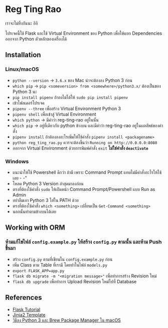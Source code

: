 # Reg Ting Rao

เราจะไม่ทิ้งกันนะ อิอิ

โปรเจคนี้ใช้ Flask และใช้ Virtual Environment ของ Python 
เพื่อให้แยก Dependencies ออกจาก Python ตัวหลักของเครื่องได้

## Installation

### Linux/macOS

- `python --version` -> `3.6.x` ของ Mac น่าจะต้องลง Python 3 ก่อน
- `which pip` -> `pip <someversion> from <somewhere>/python3.x/` ต้องเป็นของ Python 3 นะ
- `pip install pipenv` ถ้าลงไม่ได้ให้ `sudo pip install pipenv`
- เข้าโฟลเดอร์โปรเจค
- `pipenv --three` เพื่อสร้าง Virtual Environment Python 3
- `pipenv shell` เพื่อเข้าสู่ Virtual Environment
- `which python` -> มีคำว่า reg-ting-rao อยู่ในนั้น
- `which pip` -> อยู่ที่เดียวกับ python ข้างบน และมีคำว่า reg-ting-rao อยู่ในผลลัพธ์ของคำสั่ง
- `pipenv install` ถ้าต้องลงอะไรเพิ่มให้ใช้คำสั่ง `pipenv install <packagename>`
- `python reg_ting_rao.py` ควรจะต้องขึ้นว่า `Running on http://0.0.0.0:8080`
- ออกจาก Virtual Environment ด้วยการพิมพ์คำสั่ง `exit` **ไม่ใช่คำสั่ง `deactivate`**

### Windows

- แนะนำให้ใช้ Powershell ดีกว่า ถ้ามี เพราะ Command Prompt แทบไม่มีคำสั่งอะไรให้ใช้เลย - -"
- โหลด Python 3 Version ล่าสุดมาลงก่อน
- ตรงที่ต้องใช้คำสั่ง `sudo` ให้เปิดหน้า Command Prompt/Powershell แบบ Run as Admin
- อย่าลืมเอา Python 3 ใส่ใน PATH ด้วย 
- ตรงที่ต้องใช้คำสั่ง `which <something>` เปลี่ยนเป็น `Get-Command <something>`
- นอกนั้นทำตามข้างบนได้เลย

## Working with ORM

### ห้ามแก้ไขไฟล์ `config.example.py` ให้สร้าง `config.py` ตามนั้น และห้าม Push ขึ้นมา

- สร้าง `config.py` ตามที่เขียนใน `config.example.py` ก่อน
- เพิ่ม Class ตาม Table ที่เรามี โดยทำในไฟล์ `models.py`
- `export FLASK_APP=app.py`
- `flask db migrate -m "<migration message>"` เพื่อทำการสร้าง Revision ใหม่
- `flask db upgrade` เพื่อทำการ Upload Revision ใหม่ไปที่ Database

## References

- [Flask Tutorial](https://blog.miguelgrinberg.com/post/the-flask-mega-tutorial-part-i-hello-world)
- [Jinja2 Template](http://jinja.pocoo.org/)
- [วิธีลง Python 3 และ Brew Package Manager ใน macOS](http://programwithus.com/learn-to-code/install-python3-mac/)